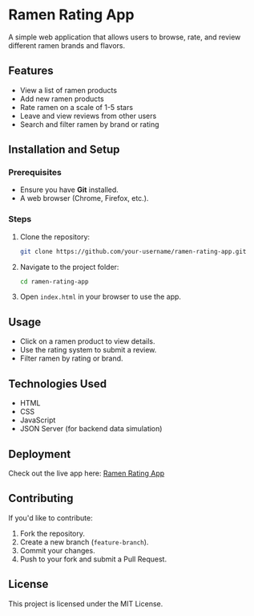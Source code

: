 # Ramen Rating App

A simple web application that allows users to browse, rate, and review different ramen brands and flavors.

## Features
- View a list of ramen products
- Add new ramen products
- Rate ramen on a scale of 1-5 stars
- Leave and view reviews from other users
- Search and filter ramen by brand or rating

## Installation and Setup

### Prerequisites
- Ensure you have **Git** installed.
- A web browser (Chrome, Firefox, etc.).

### Steps
1. Clone the repository:
   ```sh
   git clone https://github.com/your-username/ramen-rating-app.git
   ```
2. Navigate to the project folder:
   ```sh
   cd ramen-rating-app
   ```
3. Open `index.html` in your browser to use the app.

## Usage
- Click on a ramen product to view details.
- Use the rating system to submit a review.
- Filter ramen by rating or brand.

## Technologies Used
- HTML
- CSS
- JavaScript
- JSON Server (for backend data simulation)

## Deployment
Check out the live app here: [Ramen Rating App](https://your-deployment-link.com)

## Contributing
If you'd like to contribute:
1. Fork the repository.
2. Create a new branch (`feature-branch`).
3. Commit your changes.
4. Push to your fork and submit a Pull Request.

## License
This project is licensed under the MIT License.

